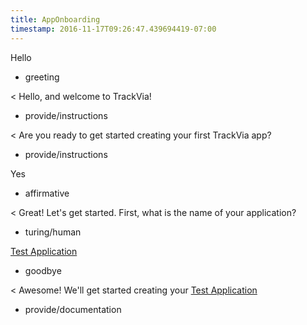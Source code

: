```yaml
---
title: AppOnboarding
timestamp: 2016-11-17T09:26:47.439694419-07:00
---
```


Hello
* greeting

< Hello, and welcome to TrackVia!
* provide/instructions

< Are you ready to get started creating your first TrackVia app?
* provide/instructions

Yes
* affirmative

< Great! Let's get started. First, what is the name of your application?
* turing/human

[Test Application](application_name)
* goodbye

< Awesome! We'll get started creating your [Test Application](application_name)
* provide/documentation
